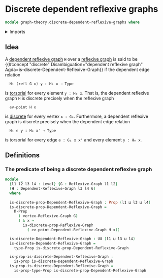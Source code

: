 # Discrete dependent reflexive graphs

```agda
module graph-theory.discrete-dependent-reflexive-graphs where
```

<details><summary>Imports</summary>

```agda
open import foundation.propositions
open import foundation.universe-levels

open import graph-theory.dependent-reflexive-graphs
open import graph-theory.discrete-reflexive-graphs
open import graph-theory.reflexive-graphs
```

</details>

## Idea

A [dependent reflexive graph](graph-theory.dependent-reflexive-graphs.md) `H` over a [reflexive graph](graph-theory.reflexive-graphs.md) is said to be {{#concept "discrete" Disambiguation="dependent reflexive graph" Agda=is-discrete-Dependent-Reflexive-Graph}} if the dependent edge relation

```text
  H₁ (refl G x) y : H₀ x → Type
```

is [torsorial](foundation-core.torsorial-type-families.md) for every element `y : H₀ x`. That is, the dependent reflexive graph `H` is discrete precisely when the reflexive graph

```text
  ev-point H x
```

is [discrete](graph-theory.discrete-reflexive-graphs.md) for every vertex `x : G₀`. Furthermore, a dependent reflexive graph is discrete precisely when the dependent edge relation

```text
  H₁ e y : H₀ x' → Type
```

is torsorial for every edge `e : G₁ x x'` and every element `y : H₀ x`.

## Definitions

### The predicate of being a discrete dependent reflexive graph

```agda
module _
  {l1 l2 l3 l4 : Level} {G : Reflexive-Graph l1 l2}
  (H : Dependent-Reflexive-Graph l3 l4 G)
  where
  
  is-discrete-prop-Dependent-Reflexive-Graph : Prop (l1 ⊔ l3 ⊔ l4)
  is-discrete-prop-Dependent-Reflexive-Graph =
    Π-Prop
      ( vertex-Reflexive-Graph G)
      ( λ x →
        is-discrete-prop-Reflexive-Graph
          ( ev-point-Dependent-Reflexive-Graph H x))

  is-discrete-Dependent-Reflexive-Graph : UU (l1 ⊔ l3 ⊔ l4)
  is-discrete-Dependent-Reflexive-Graph =
    type-Prop is-discrete-prop-Dependent-Reflexive-Graph

  is-prop-is-discrete-Dependent-Reflexive-Graph :
    is-prop is-discrete-Dependent-Reflexive-Graph
  is-prop-is-discrete-Dependent-Reflexive-Graph =
    is-prop-type-Prop is-discrete-prop-Dependent-Reflexive-Graph
```
